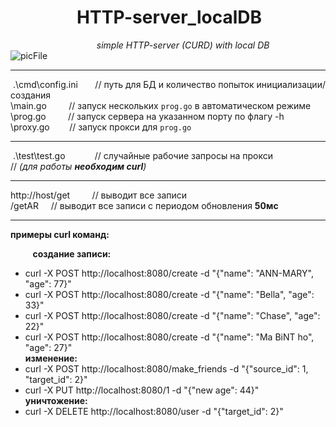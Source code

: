 # ​ ​ ​ ​ ​ ​ ​ ​ ​ ​ ​ ​ ​ ​ ​ ​ ​ HTTP-server_localDB
​ ​ ​ ​ ​ ​ ​ ​ ​ ​ ​ ​ ​ ​ ​ ​ ​ ​ ​ ​ ​ ​ ​ ​ ​ ​ ​ ​ ​ ​ ​ ​ ​ ​ ​
*simple HTTP-server (CURD) with local DB*  
​ ​ ​ ​ ​ ​ ​ ​ ​ ​ ​ ​ ​ ​ ​ ​ ​ ​ ​ ​ ​ ​ ​ ​ ​ ​ ​ ​ ​ ​ ​ ​ ​ ​ ​
![picFile](https://cdn-icons-png.flaticon.com/128/3767/3767084.png)

---

​                      .\cmd\config.ini           ​ ​ ​ ​ ​ ​ // путь для БД и количество попыток инициализации/создания  
​ ​ ​ ​ ​ ​ ​ ​ ​ ​         \main.go          ​ ​ ​ ​ ​ ​ ​ ​ // запуск нескольких `prog.go` в автоматическом режиме  
​ ​ ​ ​ ​ ​ ​ ​ ​ ​         \prog.go          ​ ​ ​ ​ ​ ​ ​ ​ // запуск сервера на указанном порту по флагу -h  
​ ​ ​ ​ ​ ​ ​ ​ ​ ​         \proxy.go           ​ ​ ​ ​ ​ ​ ​ // запуск прокси для `prog.go`

---

​                      .\test\test.go   ​ ​ ​ ​ ​ ​ ​ ​ ​ ​ ​ // случайные рабочие запросы на прокси  
                            ​ ​ ​ ​ ​ ​ ​ ​ ​ ​ ​ ​ ​ ​ ​ ​ ​
                            ​ ​ ​ ​ ​ ​ ​ ​ ​ ​ ​ ​ ​ ​ ​ ​ ​ // *(для работы **необходим curl**)*

---

http://host/get                              ​ ​ ​ ​ ​ ​ ​ ​ // выводит все записи  
                                   ​ ​ ​ ​ ​ ​ ​ ​ ​ ​ ​ ​ ​
​ ​ ​ ​ ​  /getAR                                    ​ ​ ​ ​ // выводит все записи с периодом обновления **50мс**

---

**примеры curl команд:**  

​ ​ ​ ​ ​ ​ ​ ​ ​ **создание записи:**
- curl -X POST http://localhost:8080/create -d "{\"name\": \"ANN-MARY\",   \"age\": 77}"
- curl -X POST http://localhost:8080/create -d "{\"name\": \"Bella\",      \"age\": 33}"
- curl -X POST http://localhost:8080/create -d "{\"name\": \"Chase\",      \"age\": 22}"
- curl -X POST http://localhost:8080/create -d "{\"name\": \"Ma BiNT ho\", \"age\": 27}"  
​ ​ **изменение:**
- curl -X POST http://localhost:8080/make_friends -d "{\"source_id\": 1, \"target_id\": 2}"
- curl -X PUT http://localhost:8080/1 -d "{\"new age\": 44}"  
​ ​ **уничтожение:**
- curl -X DELETE http://localhost:8080/user -d "{\"target_id\": 2}"
